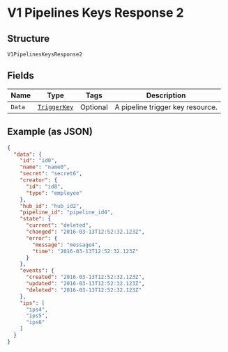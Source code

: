 
# V1 Pipelines Keys Response 2

## Structure

`V1PipelinesKeysResponse2`

## Fields

| Name | Type | Tags | Description |
|  --- | --- | --- | --- |
| `Data` | [`TriggerKey`](../../doc/models/trigger-key.md) | Optional | A pipeline trigger key resource. |

## Example (as JSON)

```json
{
  "data": {
    "id": "id0",
    "name": "name0",
    "secret": "secret6",
    "creator": {
      "id": "id8",
      "type": "employee"
    },
    "hub_id": "hub_id2",
    "pipeline_id": "pipeline_id4",
    "state": {
      "current": "deleted",
      "changed": "2016-03-13T12:52:32.123Z",
      "error": {
        "message": "message4",
        "time": "2016-03-13T12:52:32.123Z"
      }
    },
    "events": {
      "created": "2016-03-13T12:52:32.123Z",
      "updated": "2016-03-13T12:52:32.123Z",
      "deleted": "2016-03-13T12:52:32.123Z"
    },
    "ips": [
      "ips4",
      "ips5",
      "ips6"
    ]
  }
}
```

